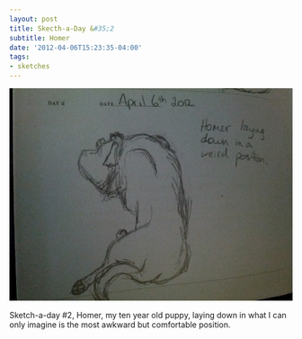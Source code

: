 ```yaml
---
layout: post
title: Skecth-a-Day &#35;2
subtitle: Homer
date: '2012-04-06T15:23:35-04:00'
tags:
- sketches
---
```

![](/assets/images/sketches/sad2-homer.jpg)

Sketch-a-day #2, Homer, my ten year old puppy, laying down in what I can only imagine is the most awkward but comfortable position.
